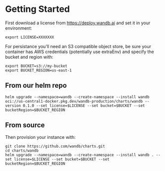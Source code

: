 # Getting Started

First download a license from https://deploy.wandb.ai and set it in your environment:

```shell
export LICENSE=XXXXXXX
```

For persistance you'll need an S3 compatible object store, be sure your container has AWS credentials (potentially use extraEnv) and specify the bucket and region with:

```shell
export BUCKET=s3://my-bucket
export BUCKET_REGION=us-east-1
```

## From our helm repo

```shell
helm upgrade --namespace=wandb --create-namespace --install wandb oci://us-central1-docker.pkg.dev/wandb-production/charts/wandb --version 0.1.0 --set license=$LICENSE --set bucket=$BUCKET --set bucketRegion=$BUCKET_REGION
```

## From source

Then provision your instance with:

```shell
git clone https://github.com/wandb/charts.git
cd charts/wandb
helm upgrade --namespace=wandb --create-namespace --install wandb . --set license=$LICENSE --set bucket=$BUCKET --set bucketRegion=$BUCKET_REGION
```